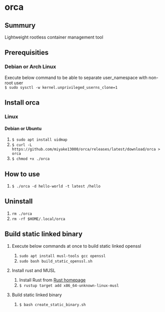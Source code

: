 # orca

## Summury
Lightweight rootless container management tool

## Prerequisities
### Debian or Arch Linux
Execute below command to be able to separate user_namespace with non-root user  
`$ sudo sysctl -w kernel.unprivileged_userns_clone=1`

## Install orca
### Linux
#### Debian or Ubuntu
1. `$ sudo apt install uidmap`
2. `$ curl -L https://github.com/miyake13000/orca/releases/latest/download/orca > orca`
3. `$ chmod +x ./orca`

## How to use
1. `$ ./orca -d hello-world -t latest /hello`

## Uninstall
1. `rm ./orca`
2. `rm -rf $HOME/.local/orca`

## Build static linked binary
1. Execute below commands at once to build static linked openssl
    1. `sudo apt install musl-tools gcc openssl`
    2. `sudo bash build_static_openssl.sh`

2. Install rust and MUSL
    1. Install Rust from [Rust homepage](https://www.rust-lang.org/tools/install)
    2. `$ rustup target add x86_64-unknown-linux-musl`

3. Build static linked binary
    1. `$ bash create_static_binary.sh`

